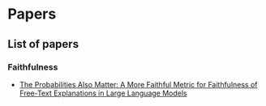 # Papers


## List of papers

### Faithfulness

- [The Probabilities Also Matter: A More Faithful Metric for Faithfulness of Free-Text Explanations in Large Language Models](https://arxiv.org/pdf/2404.03189)
